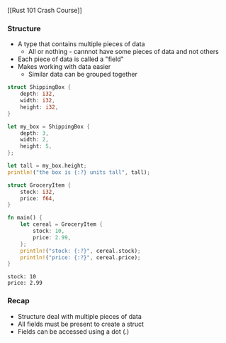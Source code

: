 
[[Rust 101 Crash Course]]

### Structure
- A type that contains multiple pieces of data
	- All or nothing - cannnot have some pieces of data and not others
- Each piece of data is called a "field"
- Makes working with data easier
	- Similar data can be grouped together

```rust
struct ShippingBox {
	depth: i32,
	width: i32,
	height: i32,
}

let my_box = ShippingBox {
	depth: 3,
	width: 2,
	height: 5,
};

let tall = my_box.height;
println!("the box is {:?} units tall", tall);
```

```rust
struct GroceryItem {
	stock: i32,
	price: f64,
}

fn main() {
	let cereal = GroceryItem {
		stock: 10,
		price: 2.99,
	};
	println!("stock: {:?}", cereal.stock);
	println!("price: {:?}", cereal.price);
}
```
```text
stock: 10
price: 2.99
```
### Recap
- Structure deal with multiple pieces of data
- All fields must be present to create a struct
- Fields can be accessed using a dot (.)
